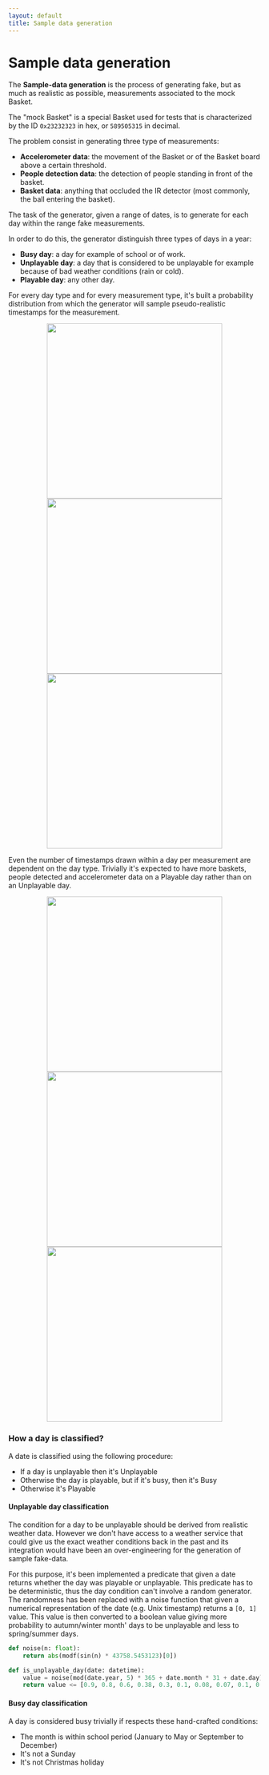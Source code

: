 ```yaml
---
layout: default
title: Sample data generation
---
```


# Sample data generation

The **Sample-data generation** is the process of generating fake, but as much as realistic as possible, measurements associated to the mock Basket.

The "mock Basket" is a special Basket used for tests that is characterized by the ID `0x23232323` in hex, or `589505315` in decimal.

The problem consist in generating three type of measurements:
- **Accelerometer data**: the movement of the Basket or of the Basket board above a certain threshold.
- **People detection data**: the detection of people standing in front of the basket.
- **Basket data**: anything that occluded the IR detector (most commonly, the ball entering the basket).

The task of the generator, given a range of dates, is to generate for each day within the range fake measurements.

In order to do this, the generator distinguish three types of days in a year:
- **Busy day**: a day for example of school or of work.
- **Unplayable day**: a day that is considered to be unplayable for example because of bad weather conditions (rain or cold).
- **Playable day**: any other day.

For every day type and for every measurement type, it's built a probability distribution from which the generator will sample pseudo-realistic timestamps for the measurement.

<p align="center">
  <img src="/images/busy_day_dist.png" width="350" /> 
  <img src="/images/unplayable_day_dist.png" width="350" />
  <img src="/images/playable_day_dist.png" width="350" />
</p>

Even the number of timestamps drawn within a day per measurement are dependent on the day type. Trivially it's expected to have more baskets, people detected and accelerometer data on a Playable day rather than on an Unplayable day.

<p align="center">
  <img src="/images/busy_day_eg.png" width="350" />
  <img src="/images/unplayable_day_eg.png" width="350" /> 
  <img src="/images/playable_day_eg.png" width="350" />
</p>

### How a day is classified?

A date is classified using the following procedure:
- If a day is unplayable then it's Unplayable
- Otherwise the day is playable, but if it's busy, then it's Busy
- Otherwise it's Playable

#### Unplayable day classification

The condition for a day to be unplayable should be derived from realistic weather data. However we don't have access to a weather service that could give us the exact weather conditions back in the past and its integration would have been an over-engineering for the generation of sample fake-data.

For this purpose, it's been implemented a predicate that given a date returns whether the day was playable or unplayable. This predicate has to be deterministic, thus the day condition can't involve a random generator. The randomness has been replaced with a noise function that given a numerical representation of the date (e.g. Unix timestamp) returns a `[0, 1]` value. This value is then converted to a boolean value giving more probability to autumn/winter month' days to be unplayable and less to spring/summer days.

```python
def noise(n: float):
    return abs(modf(sin(n) * 43758.5453123)[0])

def is_unplayable_day(date: datetime):
    value = noise(mod(date.year, 5) * 365 + date.month * 31 + date.day)
    return value <= [0.9, 0.8, 0.6, 0.38, 0.3, 0.1, 0.08, 0.07, 0.1, 0.3, 0.79, 0.9][date.month - 1]
```

#### Busy day classification

A day is considered busy trivially if respects these hand-crafted conditions:
- The month is within school period (January to May or September to December)
- It's not a Sunday
- It's not Christmas holiday


